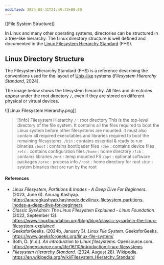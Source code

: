 ```yaml
---
modified: 2024-08-31T21:49:33+08:00
---
```

[[File System Structure]]

In Linux and many other operating systems, directories can be structured in a tree-like hierarchy. The Linux directory structure is well defined and documented in the [Linux Filesystem Hierarchy Standard](http://www.pathname.com/fhs/) (FHS).
## Linux Directory Structure

The Filesystem Hierarchy Standard (FHS) is a reference describing the conventions used for the layout of [Unix-like](https://en.wikipedia.org/wiki/Unix-like) systems (_Filesystem Hierarchy Standard_, 2024). 

The image below shows the filesystem hierarchy. All files and directories appear under the root directory `/`, even if they are stored on different physical or virtual devices. 

![[Linux Filesystem Hierarchy.png]]


>[!info] Filesystem Hierarchy
>`/` : root directory
>This is the top-level directory of the file system. It contains all the files required to boot the Linux system before other filesystems are mounted. It must also contain all required executables and libraries required to boot the remaining filesystems. 
>`/bin` : contains essential & ready to run binaries
>`/boot` : contains bootloader files
>`/dev` : contains device files
>`/etc` : contains configuration files
>`/home` : home directory
>`/lib` : contains libraries
>`/mnt` : temp mounted FS
>`/opt` : optional software packages
>`/proc` : process info
>`/root` : home directory for root
>`sbin` : system binaries that are run by the root





#### References
- _Linux Filesystem, Partitions & Inodes - A Deep Dive For Beginners_. (2023, June 6). Anurag Kashyap. https://anuragkashyap.hashnode.dev/linux-filesystem-partitions-inodes-a-deep-dive-for-beginners
- _Classic SysAdmin: The Linux Filesystem Explained - Linux Foundation_. (2022, September 13). https://www.linuxfoundation.org/blog/blog/classic-sysadmin-the-linux-filesystem-explained
- GeeksforGeeks. (2024b, January 3). _Linux File System_. GeeksforGeeks. https://www.geeksforgeeks.org/linux-file-system/
- Both, D. (n.d.). _An introduction to Linux filesystems_. Opensource.com. https://opensource.com/life/16/10/introduction-linux-filesystems
- _Filesystem Hierarchy Standard_. (2024, August 28). Wikipedia. https://en.wikipedia.org/wiki/Filesystem_Hierarchy_Standard

